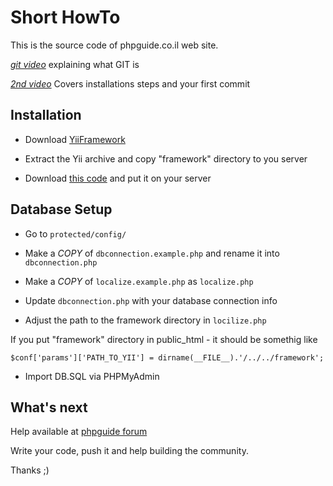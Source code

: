Short HowTo
=============

This is the source code of phpguide.co.il web site.

*[git video](http://phpguide.co.il/%D7%9E%D7%94+%D7%96%D7%94+git.htm)* explaining what GIT is

*[2nd video]()* Covers installations steps and your first commit

Installation
------------

- Download [YiiFramework](http://www.yiiframework.com/)

- Extract the Yii archive and copy "framework" directory to you server

- Download [this code](https://github.com/intval/phpguide/zipball/master) and put it on your server


Database Setup
--------------

- Go to `protected/config/`

- Make a *COPY* of `dbconnection.example.php` and rename it into `dbconnection.php`

- Make a *COPY* of `localize.example.php` as `localize.php`

- Update `dbconnection.php` with your database connection info

- Adjust the path to the framework directory in `locilize.php`

If you put "framework" directory in public_html - it should be somethig like

  `$conf['params']['PATH_TO_YII'] = dirname(__FILE__).'/../../framework';`

- Import DB.SQL via PHPMyAdmin


What's next
-----------

Help available at [phpguide forum](http://phpguide.co.il/forum/)

Write your code, push it and help building the community.

Thanks ;)
